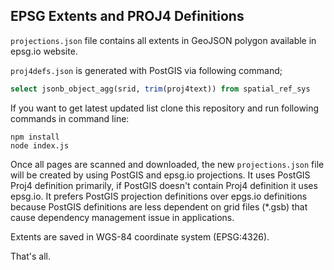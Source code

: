 ## EPSG Extents and PROJ4 Definitions

`projections.json` file contains all extents in GeoJSON polygon available in epsg.io website. 

`proj4defs.json` is generated with PostGIS via following command; 

```sql
select jsonb_object_agg(srid, trim(proj4text)) from spatial_ref_sys
```

If you want to get latest updated list clone this repository and run following commands in command line:

```
npm install
node index.js
```

Once all pages are scanned and downloaded, the new `projections.json` file will be created by using PostGIS and epsg.io projections.
It uses PostGIS Proj4 definition primarily, if PostGIS doesn't contain Proj4 definition it uses epsg.io. It prefers PostGIS projection definitions over 
epgs.io definitions because PostGIS definitions are less dependent on grid files (*.gsb) that cause dependency management issue in applications.

Extents are saved in WGS-84 coordinate system (EPSG:4326). 

That's all.